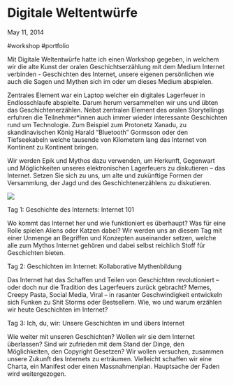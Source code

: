 # Digitale Weltentwürfe
May 11, 2014 

#workshop #portfolio 

Mit Digitale Weltentwürfe hatte ich einen Workshop gegeben, in welchem wir die alte Kunst der oralen Geschichtserzählung mit dem Medium Internet verbinden - Geschichten des Internet, unsere eigenen persönlichen wie auch die Sagen und Mythen sich im oder um dieses Medium abspielen.

Zentrales Element war ein Laptop welcher ein digitales Lagerfeuer in Endlosschlaufe abspielte. Darum herum versammelten wir uns und übten das Geschichtenerzählen. Nebst zentralen Element des oralen Storytellings erfuhren die Teilnehmer*innen auch immer wieder interessante Geschichten rund um Technologie. Zum Beispiel zum Protonetz Xanadu, zu skandinavischen König Harald “Bluetooth” Gormsson oder den Tiefseekabeln welche tausende von Kilometern lang das Internet von Kontinent zu Kontinent bringen.

Wir werden Epik und Mythos dazu verwenden, um Herkunft, Gegenwart und Möglichkeiten unseres elektronischen Lagerfeuers zu diskutieren – das Internet. Setzen Sie sich zu uns, um alte und zukünftige Formen der Versammlung, der Jagd und des Geschichtenerzählens zu diskutieren.

![](files/digitale_weltentwuerfe-8c2591bc-c613-4b5f-8d57-be21eec70407-92c75f19-3cb4-45ba-88c9-9dab0260aed8.jpg)

Tag 1: Geschichte des Internets: Internet 101

Wo kommt das Internet her und wie funktioniert es überhaupt? Was für eine Rolle spielen Aliens oder Katzen dabei? Wir werden uns an diesem Tag mit einer Unmenge an Begriffen und Konzepten auseinander setzen, welche alle zum Mythos Internet gehören und dabei selbst reichlich Stoff für Geschichten bieten.

Tag 2: Geschichten im Internet: Kollaborative Mythenbildung

Das Internet hat das Schaffen und Teilen von Geschichten revolutioniert – oder doch nur die Tradition des Lagerfeuers zurück gebracht? Memes, Creepy Pasta, Social Media, Viral – in rasanter Geschwindigkeit entwickeln sich Funken zu Shit Storms oder Bestsellern. Wie, wo und warum erzählen wir heute Geschichten im Internet?

Tag 3: Ich, du, wir: Unsere Geschichten im und übers Internet

Wie weiter mit unseren Geschichten? Wollen wir sie dem Internet überlassen? Sind wir zufrieden mit dem Stand der Dinge, den Möglichkeiten, den Copyright Gesetzen? Wir wollen versuchen, zusammen unsere Zukunft des Internets zu erträumen. Vielleicht schaffen wir eine Charta, ein Manifest oder einen Massnahmenplan. Hauptsache der Faden wird weitergezogen.